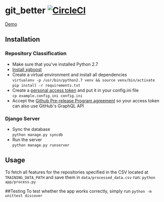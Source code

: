 # git_better [![CircleCI](https://circleci.com/gh/WGierke/git_better.svg?style=svg&circle-token=3fb4bac4bb656bc2e7b9dbb6d9dc77a303bd240c)](https://circleci.com/gh/WGierke/git_better)
[Demo](git-better.herokuapp.com/)
## Installation
### Repository Classification
- Make sure that you've installed Python 2.7
- [Install xgboost](http://xgboost.readthedocs.io/en/latest/build.html)
- Create a virtual environment and install all dependencies  
`virtualenv -p /usr/bin/python2.7 venv && source venv/bin/activate`  
`pip install -r requirements.txt`  
- Create a [personal access token](https://github.com/settings/tokens) and put it in your config.ini file  
`cp example.config.ini config.ini`  
- Accept the [Github Pre-release Program agreement](https://github.com/prerelease/agreement) so your access token can also use GitHub's GraphQL API

### Django Server
- Sync the database  
`python manage.py syncdb`  
- Run the server  
`python manage.py runserver`  

## Usage
To fetch all features for the repositories specified in the CSV located at `TRAINING_DATA_PATH` and save them in `data/processed_data.csv` run: `python app/process.py`

##Testing
To test whether the app works correctly, simply run `python -m unittest discover`
